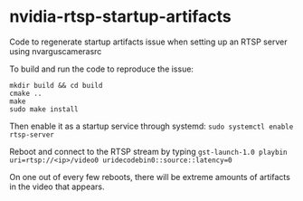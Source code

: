 # nvidia-rtsp-startup-artifacts

Code to regenerate startup artifacts issue when setting up an RTSP server using nvarguscamerasrc 

To build and run the code to reproduce the issue:

```
mkdir build && cd build
cmake ..
make
sudo make install
```

Then enable it as a startup service through systemd: `sudo systemctl enable rtsp-server`

Reboot and connect to the RTSP stream by typing `gst-launch-1.0 playbin uri=rtsp://<ip>/video0 uridecodebin0::source::latency=0`

On one out of every few reboots, there will be extreme amounts of artifacts in the video that appears.
